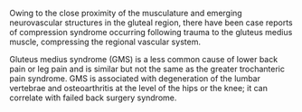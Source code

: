 Owing to the close proximity of the musculature and emerging neurovascular structures in the gluteal region, there have been case reports of compression syndrome occurring following trauma to the gluteus medius muscle, compressing the regional vascular system.

Gluteus medius syndrome (GMS) is a less common cause of lower back pain or leg pain and is similar but not the same as the greater trochanteric pain syndrome. GMS is associated with degeneration of the lumbar vertebrae and osteoarthritis at the level of the hips or the knee; it can correlate with failed back surgery syndrome.